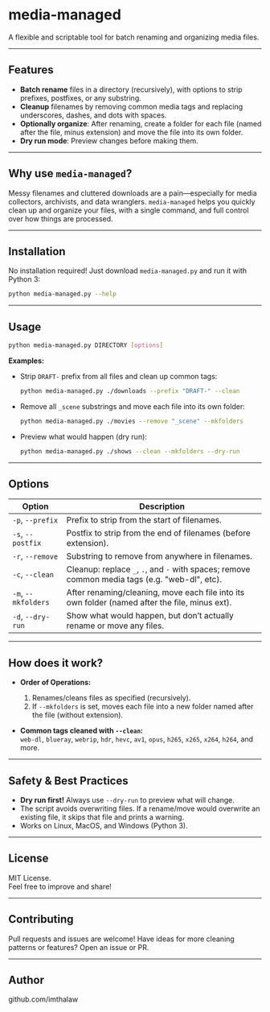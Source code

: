 # media-managed

A flexible and scriptable tool for batch renaming and organizing media files.

---

## Features

- **Batch rename** files in a directory (recursively), with options to strip prefixes, postfixes, or any substring.
- **Cleanup** filenames by removing common media tags and replacing underscores, dashes, and dots with spaces.
- **Optionally organize**: After renaming, create a folder for each file (named after the file, minus extension) and move the file into its own folder.
- **Dry run mode**: Preview changes before making them.

---

## Why use `media-managed`?

Messy filenames and cluttered downloads are a pain—especially for media collectors, archivists, and data wranglers. `media-managed` helps you quickly clean up and organize your files, with a single command, and full control over how things are processed.

---

## Installation

No installation required! Just download `media-managed.py` and run it with Python 3:

```bash
python media-managed.py --help
```

---

## Usage

```bash
python media-managed.py DIRECTORY [options]
```

**Examples:**

- Strip `DRAFT-` prefix from all files and clean up common tags:
    ```bash
    python media-managed.py ./downloads --prefix "DRAFT-" --clean
    ```

- Remove all `_scene` substrings and move each file into its own folder:
    ```bash
    python media-managed.py ./movies --remove "_scene" --mkfolders
    ```

- Preview what would happen (dry run):
    ```bash
    python media-managed.py ./shows --clean --mkfolders --dry-run
    ```

---

## Options

| Option             | Description                                                                                     |
|--------------------|------------------------------------------------------------------------------------------------|
| `-p`, `--prefix`   | Prefix to strip from the start of filenames.                                                   |
| `-s`, `--postfix`  | Postfix to strip from the end of filenames (before extension).                                 |
| `-r`, `--remove`   | Substring to remove from anywhere in filenames.                                                |
| `-c`, `--clean`    | Cleanup: replace `_`, `.`, and `-` with spaces; remove common media tags (e.g. "web-dl", etc). |
| `-m`, `--mkfolders`| After renaming/cleaning, move each file into its own folder (named after the file, minus ext).  |
| `-d`, `--dry-run`  | Show what would happen, but don’t actually rename or move any files.                           |

---

## How does it work?

- **Order of Operations:**
    1. Renames/cleans files as specified (recursively).
    2. If `--mkfolders` is set, moves each file into a new folder named after the file (without extension).

- **Common tags cleaned with `--clean`:**  
  `web-dl`, `blueray`, `webrip`, `hdr`, `hevc`, `av1`, `opus`, `h265`, `x265`, `x264`, `h264`, and more.

---

## Safety & Best Practices

- **Dry run first!** Always use `--dry-run` to preview what will change.
- The script avoids overwriting files. If a rename/move would overwrite an existing file, it skips that file and prints a warning.
- Works on Linux, MacOS, and Windows (Python 3).

---

## License

MIT License.  
Feel free to improve and share!

---

## Contributing

Pull requests and issues are welcome! Have ideas for more cleaning patterns or features? Open an issue or PR.

---

## Author

github.com/imthalaw
